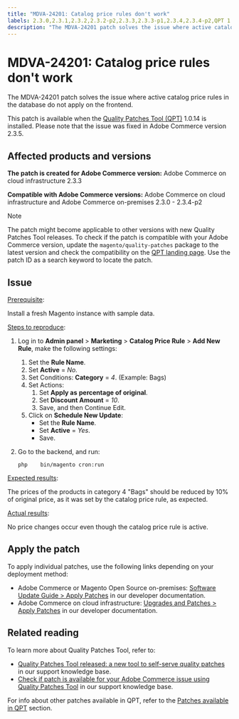 ```yaml
---
title: "MDVA-24201: Catalog price rules don't work"
labels: 2.3.0,2.3.1,2.3.2,2.3.2-p2,2.3.3,2.3.3-p1,2.3.4,2.3.4-p2,QPT 1.0.14,QPT patches,Magento Commerce,Magento Commerce Cloud,Quality Patches Tool,catalog price rules,database,update,Adobe Commerce,cloud infrastructure,on-premises
description: "The MDVA-24201 patch solves the issue where active catalog price rules in the database do not apply on the frontend."
---
```


# MDVA-24201: Catalog price rules don't work

The MDVA-24201 patch solves the issue where active catalog price rules in the database do not apply on the frontend.

This patch is available when the [Quality Patches Tool (QPT)](https://devdocs.magento.com/guides/v2.4/comp-mgr/patching.html#mqp) 1.0.14 is installed. Please note that the issue was fixed in Adobe Commerce version 2.3.5.

## Affected products and versions

 **The patch is created for Adobe Commerce version:** Adobe Commerce on cloud infrastructure 2.3.3

 **Compatible with Adobe Commerce versions:** Adobe Commerce on cloud infrastructure and Adobe Commerce on-premises 2.3.0 - 2.3.4-p2

>[!NOTE]
>
>The patch might become applicable to other versions with new Quality Patches Tool releases. To check if the patch is compatible with your Adobe Commerce version, update the `magento/quality-patches` package to the latest version and check the compatibility on the [QPT landing page](https://devdocs.magento.com/quality-patches/tool.html#patch-grid). Use the patch ID as a search keyword to locate the patch.

## Issue

 <u>Prerequisite</u>:

Install a fresh Magento instance with sample data.

 <u>Steps to reproduce</u>:

1. Log in to **Admin panel** > **Marketing** > **Catalog Price Rule** > **Add New Rule**, make the following settings:
   1. Set the **Rule Name**.
   1. Set **Active** = *No.*
   1. Set Conditions: **Category** = *4*. (Example: Bags)
   1. Set Actions:
      1. Set **Apply as**   **percentage of original**.
      1. Set **Discount Amount** = *10*.
      1. Save, and then Continue Edit.
   1. Click on **Schedule New Update**:
      * Set the **Rule Name**.
      * Set **Active** = *Yes*.
      * Save.
1. Go to the backend, and run:

   `php    bin/magento cron:run`

 <u>Expected results</u>:

The prices of the products in category 4 "Bags" should be reduced by 10% of original price, as it was set by the catalog price rule, as expected.

 <u>Actual results</u>:

No price changes occur even though the catalog price rule is active.

## Apply the patch

To apply individual patches, use the following links depending on your deployment method:

* Adobe Commerce or Magento Open Source on-premises: [Software Update Guide > Apply Patches](https://devdocs.magento.com/guides/v2.4/comp-mgr/patching/mqp.html) in our developer documentation.
* Adobe Commerce on cloud infrastructure: [Upgrades and Patches > Apply Patches](https://devdocs.magento.com/cloud/project/project-patch.html) in our developer documentation.

## Related reading

To learn more about Quality Patches Tool, refer to:

* [Quality Patches Tool released: a new tool to self-serve quality patches](https://support.magento.com/hc/en-us/articles/360047139492) in our support knowledge base.
* [Check if patch is available for your Adobe Commerce issue using Quality Patches Tool](https://support.magento.com/hc/en-us/articles/360047125252) in our support knowledge base.

For info about other patches available in QPT, refer to the [Patches available in QPT](https://support.magento.com/hc/en-us/sections/360010506631-Patches-available-in-MQP-tool-) section.